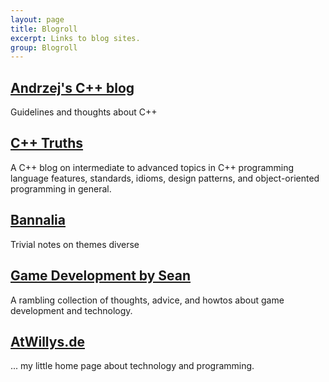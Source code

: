 ```yaml
---
layout: page
title: Blogroll
excerpt: Links to blog sites.
group: Blogroll
---
```



<article class="summary">
<a href="https://akrzemi1.wordpress.com/" target="_blank"><h1>Andrzej's C++ blog</h1></a>
<p>Guidelines and thoughts about C++</p>
</article>

<article class="summary">
<a href="http://cpptruths.blogspot.com/" target="_blank"><h1>C++ Truths</h1></a>
<p>A C++ blog on intermediate to advanced topics in C++ programming language features, standards, idioms, design patterns, and object-oriented programming in general.</p>
</article>

<article class="summary">
<a href="http://bannalia.blogspot.com/" target="_blank"><h1>Bannalia</h1></a>
<p>Trivial notes on themes diverse</p>
</article>

<article class="summary">
<a href="http://seanmiddleditch.com/" target="_blank"><h1>Game Development by Sean</h1></a>
<p>A rambling collection of thoughts, advice, and howtos about game development and technology.</p>
</article>

<article class="summary">
<a href="http://www.atwillys.de/" target="_blank"><h1>AtWillys.de</h1></a>
<p>... my little home page about technology and programming.</p>
</article>
